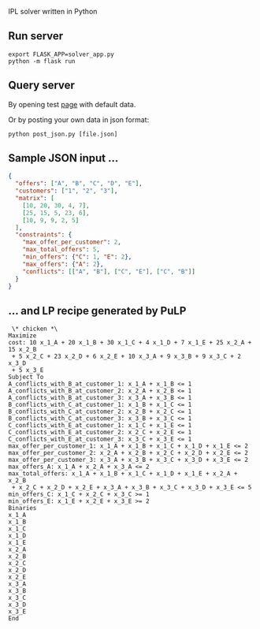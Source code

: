 IPL solver written in Python

## Run server

    export FLASK_APP=solver_app.py
    python -m flask run


## Query server

By opening test [page](http://127.0.0.1:5000/solve) with default data.

Or by posting your own data in json format:

    python post_json.py [file.json]

## Sample JSON input ...

```json
{
  "offers": ["A", "B", "C", "D", "E"],
  "customers": ["1", "2", "3"],
  "matrix": [
    [10, 20, 30, 4, 7],
    [25, 15, 5, 23, 6],
    [10, 9, 9, 2, 5]
  ],
  "constraints": {
    "max_offer_per_customer": 2,
    "max_total_offers": 5,
    "min_offers": {"C": 1, "E": 2},
    "max_offers": {"A": 2},
    "conflicts": [["A", "B"], ["C", "E"], ["C", "B"]]
  }
}
```

## ... and LP recipe generated by PuLP
```
 \* chicken *\
Maximize
cost: 10 x_1_A + 20 x_1_B + 30 x_1_C + 4 x_1_D + 7 x_1_E + 25 x_2_A + 15 x_2_B
 + 5 x_2_C + 23 x_2_D + 6 x_2_E + 10 x_3_A + 9 x_3_B + 9 x_3_C + 2 x_3_D
 + 5 x_3_E
Subject To
A_conflicts_with_B_at_customer_1: x_1_A + x_1_B <= 1
A_conflicts_with_B_at_customer_2: x_2_A + x_2_B <= 1
A_conflicts_with_B_at_customer_3: x_3_A + x_3_B <= 1
B_conflicts_with_C_at_customer_1: x_1_B + x_1_C <= 1
B_conflicts_with_C_at_customer_2: x_2_B + x_2_C <= 1
B_conflicts_with_C_at_customer_3: x_3_B + x_3_C <= 1
C_conflicts_with_E_at_customer_1: x_1_C + x_1_E <= 1
C_conflicts_with_E_at_customer_2: x_2_C + x_2_E <= 1
C_conflicts_with_E_at_customer_3: x_3_C + x_3_E <= 1
max_offer_per_customer_1: x_1_A + x_1_B + x_1_C + x_1_D + x_1_E <= 2
max_offer_per_customer_2: x_2_A + x_2_B + x_2_C + x_2_D + x_2_E <= 2
max_offer_per_customer_3: x_3_A + x_3_B + x_3_C + x_3_D + x_3_E <= 2
max_offers_A: x_1_A + x_2_A + x_3_A <= 2
max_total_offers: x_1_A + x_1_B + x_1_C + x_1_D + x_1_E + x_2_A + x_2_B
 + x_2_C + x_2_D + x_2_E + x_3_A + x_3_B + x_3_C + x_3_D + x_3_E <= 5
min_offers_C: x_1_C + x_2_C + x_3_C >= 1
min_offers_E: x_1_E + x_2_E + x_3_E >= 2
Binaries
x_1_A
x_1_B
x_1_C
x_1_D
x_1_E
x_2_A
x_2_B
x_2_C
x_2_D
x_2_E
x_3_A
x_3_B
x_3_C
x_3_D
x_3_E
End
```